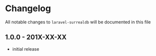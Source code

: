 # Changelog

All notable changes to `laravel-surrealdb` will be documented in this file

## 1.0.0 - 201X-XX-XX

- initial release
